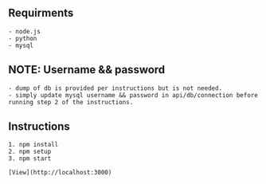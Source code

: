 ## Requirments
```
- node.js 
- python
- mysql
```
## NOTE: Username && password 
```
- dump of db is provided per instructions but is not needed.
- simply update mysql username && password in api/db/connection before running step 2 of the instructions.
```

## Instructions
```
1. npm install
2. npm setup
3. npm start
```

`
[View](http://localhost:3000)
`
